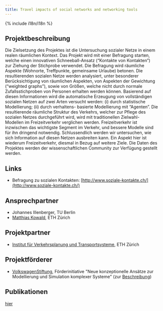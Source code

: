 ```yaml
---
title: Travel impacts of social networks and networking tools
---
```


{% include i18n/i18n %}

<div class="invert-images" markdown=1>

## Projektbeschreibung

Die Zielsetzung des Projektes ist die Untersuchung sozialer Netze in einem realen räumlichen Kontext. Das Projekt wird mit einer Befragung starten, welche einen innovativen Schneeball-Ansatz (“Kontakte von Kontakten”) zur Ziehung der Stichprobe verwendet. Die Befragung wird räumliche Aspekte (Wohnorte, Treffpunkte, gemeinsame Urlaube) betonen. Die resultierenden sozialen Netze werden analysiert, unter besonderer Berücksichtigung von räumlichen Aspekten, von Aspekten der Gewichtung (“weighted graphs”), sowie von Größen, welche nicht durch normale Zufallsstichproben von Personen erhalten werden können. Basierend auf diesen Informationen wird die automatische Erzeugung von vollständigen sozialen Netzen auf zwei Arten versucht werden: (i) durch statistische Modellierung; (ii) durch verhaltens- basierte Modellierung mit “Agenten”. Die resultierende räumliche Struktur des Verkehrs, welcher zur Pflege des sozialen Netzes durchgeführt wird, wird mit traditionellen Zielwahl-Modellen im Freizeitverkehr verglichen werden. Freizeitverkehr ist inzwischen das wichtigste Segment im Verkehr, und bessere Modelle sind für ihn dringend notwendig. Schlussendlich werden wir untersuchen, wie sich Information auf diesen Netzen ausbreiten kann. Ein Aspekt hier ist wiederum Freizeitverkehr, diesmal in Bezug auf weitere Ziele. Die Daten des Projektes werden der wissenschaftlichen Community zur Verfügung gestellt werden.

## Links

-   Befragung zu sozialen Kontakten: [http://www.soziale-kontakte.ch/](http://www.soziale-kontakte.ch/)

## Ansprechpartner

-   Johannes Illenberger, TU Berlin
-   [Matthias Kowald](http://www.ivt.ethz.ch/people/kowaldm), ETH Zürich

## Projektpartner

-   [Institut für Verkehrsplanung und Transportsysteme](http://www.ivt.ethz.ch/), ETH Zürich

## Projektförderer

-   [VolkswagenStiftung](http://www.volkswagen-stiftung.de/), Förderinitiative "Neue konzeptionelle Ansätze zur Modellierung und Simulation komplexer Systeme" (zur [Beschreibung](http://www.volkswagenstiftung.de/foerderung/herausforderungen/neue-konzeptionelle-ansaetze-zur-modellierung-und-simulation-komplexer-systeme.html))

## Publikationen

[hier](https://vsp.berlin/publications/) 